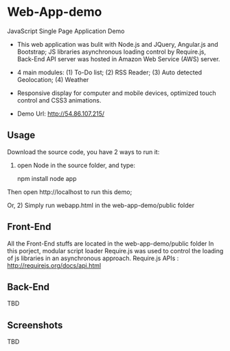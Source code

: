 Web-App-demo
============

JavaScript Single Page Application Demo

-	This web application was bulit with Node.js and JQuery, Angular.js and Bootstrap; JS libraries asynchronous loading control by Require.js, Back-End API server was hosted in Amazon Web Service (AWS) server.

-	4 main modules: (1) To-Do list; (2) RSS Reader; (3) Auto detected Geolocation; (4) Weather

- Responsive display for computer and mobile devices, optimized touch control and CSS3 animations.

- Demo Url: http://54.86.107.215/

Usage
------------

Download the source code, you have 2 ways to run it:

1) open Node in the source folder, and type:

    npm install
    node app
  
  Then open http://localhost to run this demo;
  
Or, 2) Simply run webapp.html in the web-app-demo/public folder

Front-End
------------
All the Front-End stuffs are located in the web-app-demo/public folder
In this porject, modular script loader Require.js was used to control the loading of js libraries in an asynchronous approach. 
Require.js APIs : http://requirejs.org/docs/api.html


Back-End
------------
TBD

Screenshots
------------
TBD

